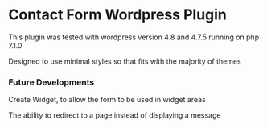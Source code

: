 # Contact Form Wordpress Plugin
<p>This plugin was tested with wordpress version 4.8 and 4.7.5 running on php 7.1.0</p>
<p>Designed to use minimal styles so that fits with the majority of themes</p>

### Future Developments
<p>Create Widget, to allow the form to be used in widget areas</p>
<p>The ability to redirect to a page instead of displaying a message</p>
